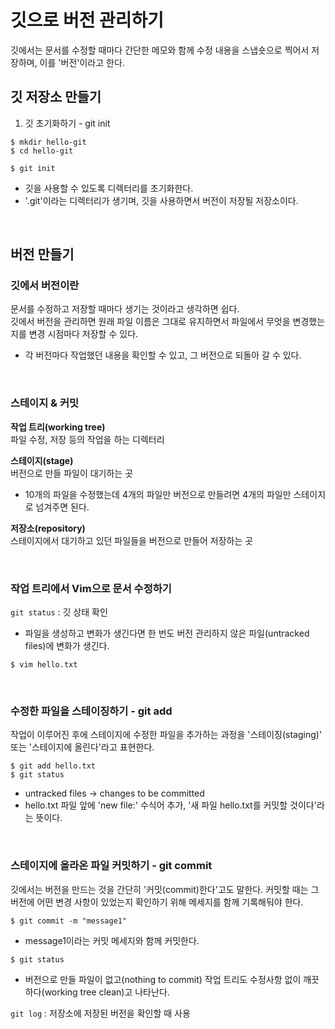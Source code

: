 # 깃으로 버전 관리하기
깃에서는 문서를 수정할 때마다 간단한 메모와 함께 수정 내용을 스냅숏으로 찍어서 저장하며, 이를 '버전'이라고 한다.

## 깃 저장소 만들기
1. 깃 초기화하기 - git init
```
$ mkdir hello-git
$ cd hello-git

$ git init
```
- 깃을 사용할 수 있도록 디렉터리를 초기화한다.
- '.git'이라는 디렉터리가 생기며, 깃을 사용하면서 버전이 저장될 저장소이다.

</br>

## 버전 만들기
### 깃에서 버전이란
문서를 수정하고 저장할 때마다 생기는 것이라고 생각하면 쉽다.  
깃에서 버전을 관리하면 원래 파일 이름은 그대로 유지하면서 파일에서 무엇을 변경했는지를 변경 시점마다 저장할 수 있다.
- 각 버전마다 작업했던 내용을 확인할 수 있고, 그 버전으로 되돌아 갈 수 있다.

</br>

### 스테이지 & 커밋
**작업 트리(working tree)**  
파일 수정, 저장 등의 작업을 하는 디렉터리

**스테이지(stage)**  
버전으로 만들 파일이 대기하는 곳
- 10개의 파일을 수정했는데 4개의 파일만 버전으로 만들려면 4개의 파일만 스테이지로 넘겨주면 된다.

**저장소(repository)**  
스테이지에서 대기하고 있던 파일들을 버전으로 만들어 저장하는 곳

</br>

### 작업 트리에서 Vim으로 문서 수정하기
```git status``` : 깃 상태 확인  
- 파일을 생성하고 변화가 생긴다면 한 번도 버전 관리하지 않은 파일(untracked files)에 변화가 생긴다.

```
$ vim hello.txt
```

</br>

### 수정한 파일을 스테이징하기 - git add
작업이 이루어진 후에 스테이지에 수정한 파일을 추가하는 과정을 '스테이징(staging)' 또는 '스테이지에 올린다'라고 표현한다.

```
$ git add hello.txt
$ git status
```
- untracked files -> changes to be committed
- hello.txt 파일 앞에 'new file:' 수식어 추가, '새 파일 hello.txt를 커밋할 것이다'라는 뜻이다.

</br>

### 스테이지에 올라온 파일 커밋하기 - git commit
깃에서는 버전을 만드는 것을 간단히 '커밋(commit)한다'고도 말한다. 커밋할 때는 그 버전에 어떤 변경 사항이 있었는지 확인하기 위해 메세지를 함께 기록해둬야 한다.

```
$ git commit -m "message1"
```
- message1이라는 커밋 메세지와 함께 커밋한다.
```
$ git status
```
- 버전으로 만들 파일이 없고(nothing to commit) 작업 트리도 수정사항 없이 깨끗하다(working tree clean)고 나타난다.

```git log``` : 저장소에 저장된 버전을 확인할 때 사용